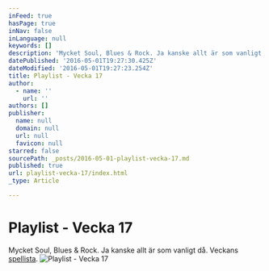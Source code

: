 ```yaml
---
inFeed: true
hasPage: true
inNav: false
inLanguage: null
keywords: []
description: 'Mycket Soul, Blues & Rock. Ja kanske allt är som vanligt då. Veckans spellista.'
datePublished: '2016-05-01T19:27:30.425Z'
dateModified: '2016-05-01T19:27:23.254Z'
title: Playlist - Vecka 17
author:
  - name: ''
    url: ''
authors: []
publisher:
  name: null
  domain: null
  url: null
  favicon: null
starred: false
sourcePath: _posts/2016-05-01-playlist-vecka-17.md
published: true
url: playlist-vecka-17/index.html
_type: Article

---
```

# Playlist - Vecka 17

Mycket Soul, Blues & Rock. Ja kanske allt är som vanligt då. Veckans [spellista][0].
![Playlist - Vecka 17](https://the-grid-user-content.s3-us-west-2.amazonaws.com/82818b43-da96-4ac0-9a93-213eca921279.png)

[0]: https://open.spotify.com/user/spiroue/playlist/7jyDpchI6NZGzXkyYSusgh